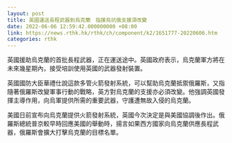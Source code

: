 ```yaml
---
layout: post
title: 英國運送長程武器到烏克蘭　指援烏抗俄支援須改變
date: 2022-06-06 12:59:42.000000000 +08:00
link: https://news.rthk.hk/rthk/ch/component/k2/1651777-20220606.htm
categories: rthk
---
```


英國援助烏克蘭的首批長程武器，正在運送途中。英國政府表示，烏克蘭軍方將在未來幾星期內，接受培訓使用英國的武器發射裝置。

英國國防大臣華禮仕說這款多管火箭發射系統，可以幫助烏克蘭抵禦俄羅斯，又指隨著俄羅斯改變軍事行動的戰略，英方對烏克蘭的支援亦必須改變。他強調英國發揮主導作用，向烏軍提供所需的重要武器，守護遭無故入侵的烏克蘭。

美國日前宣布向烏克蘭提供火箭發射系統，英國今次決定是與美國協調後作出。俄羅斯總統普京較早時回應美國的舉動時，揚言如果西方國家向烏克蘭供應長程武器，俄羅斯會擴大打擊烏克蘭的目標名單。
